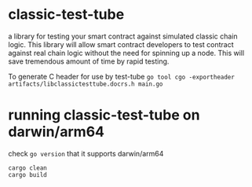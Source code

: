 # classic-test-tube
a library for testing your smart contract against simulated classic chain logic. This library will allow smart contract developers to test contract against real chain logic without the need for spinning up a node. This will save tremendous amount of time by rapid testing.

To generate C header for use by test-tube `go tool cgo -exportheader artifacts/libclassictesttube.docrs.h main.go`

# running classic-test-tube on darwin/arm64

check `go version` that it supports darwin/arm64

```shell
cargo clean
cargo build
```

